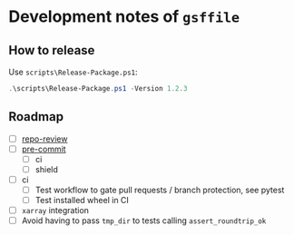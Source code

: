 # Development notes of `gsffile`

## How to release

Use `scripts\Release-Package.ps1`:

```powershell
.\scripts\Release-Package.ps1 -Version 1.2.3
```

## Roadmap

* [ ] [repo-review](https://learn.scientific-python.org/development/guides/repo-review/?repo=angelo-peronio%2Fgsffile&branch=master)
* [ ] [pre-commit](https://learn.scientific-python.org/development/guides/style/)
    * [ ] ci
    * [ ] shield
* [ ] ci
    * [ ] Test workflow to gate pull requests / branch protection, see pytest
    * [ ] Test installed wheel in CI
* [ ] `xarray` integration
* [ ] Avoid having to pass `tmp_dir` to tests calling `assert_roundtrip_ok`
